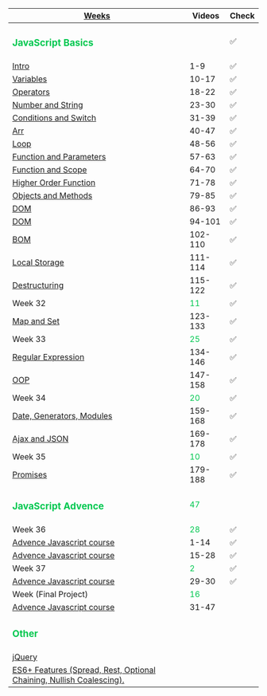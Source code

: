 
| [Weeks](https://elzero.org/study/javascript-bootcamp-2021-study-plan/)                                                | Videos                                        | Check |
| --------------------------------------------------------------------------------------------------------------------- | --------------------------------------------- | ----- |
| <h3 style="color: rgb(0,200, 80); font-weight: bolder">JavaScript Basics</h3>                                         |                                               | ✅     |
| [Intro](https://youtube.com/playlist?list=PLDoPjvoNmBAx3kiplQR_oeDqLDBUDYwVv&si=Smy89rT0btvXe-bJ)                     | 1-9                                           | ✅     |
| [Variables](https://youtube.com/playlist?list=PLDoPjvoNmBAx3kiplQR_oeDqLDBUDYwVv&si=Smy89rT0btvXe-bJ)                 | 10-17                                         | ✅     |
| [Operators](https://youtube.com/playlist?list=PLDoPjvoNmBAx3kiplQR_oeDqLDBUDYwVv&si=Smy89rT0btvXe-bJ)                 | 18-22                                         | ✅     |
| [Number and String](https://youtube.com/playlist?list=PLDoPjvoNmBAx3kiplQR_oeDqLDBUDYwVv&si=Smy89rT0btvXe-bJ)         | 23-30                                         | ✅     |
| [Conditions and Switch](https://youtube.com/playlist?list=PLDoPjvoNmBAx3kiplQR_oeDqLDBUDYwVv&si=Smy89rT0btvXe-bJ)     | 31-39                                         | ✅     |
| [Arr](https://youtube.com/playlist?list=PLDoPjvoNmBAx3kiplQR_oeDqLDBUDYwVv&si=Smy89rT0btvXe-bJ)                       | 40-47                                         | ✅     |
| [Loop](https://youtube.com/playlist?list=PLDoPjvoNmBAx3kiplQR_oeDqLDBUDYwVv&si=Smy89rT0btvXe-bJ)                      | 48-56                                         | ✅     |
| [Function and Parameters](https://youtube.com/playlist?list=PLDoPjvoNmBAx3kiplQR_oeDqLDBUDYwVv&si=Smy89rT0btvXe-bJ)   | 57-63                                         | ✅     |
| [Function and Scope](https://youtube.com/playlist?list=PLDoPjvoNmBAx3kiplQR_oeDqLDBUDYwVv&si=Smy89rT0btvXe-bJ)        | 64-70                                         | ✅     |
| [Higher Order Function](https://youtube.com/playlist?list=PLDoPjvoNmBAx3kiplQR_oeDqLDBUDYwVv&si=Smy89rT0btvXe-bJ)     | 71-78                                         | ✅     |
| [Objects and Methods](https://youtube.com/playlist?list=PLDoPjvoNmBAx3kiplQR_oeDqLDBUDYwVv&si=Smy89rT0btvXe-bJ)       | 79-85                                         | ✅     |
| [DOM](https://youtube.com/playlist?list=PLDoPjvoNmBAx3kiplQR_oeDqLDBUDYwVv&si=Smy89rT0btvXe-bJ)                       | 86-93                                         | ✅     |
| [DOM](https://youtube.com/playlist?list=PLDoPjvoNmBAx3kiplQR_oeDqLDBUDYwVv&si=Smy89rT0btvXe-bJ)                       | 94-101                                        | ✅     |
| [BOM](https://youtube.com/playlist?list=PLDoPjvoNmBAx3kiplQR_oeDqLDBUDYwVv&si=Smy89rT0btvXe-bJ)                       | 102-110                                       | ✅     |
| [Local Storage](https://youtube.com/playlist?list=PLDoPjvoNmBAx3kiplQR_oeDqLDBUDYwVv&si=Smy89rT0btvXe-bJ)             | 111-114                                       | ✅     |
| [Destructuring](https://youtube.com/playlist?list=PLDoPjvoNmBAx3kiplQR_oeDqLDBUDYwVv&si=Smy89rT0btvXe-bJ)             | 115-122                                       | ✅     |
| Week 32                                                                                                               | <span style="color: rgb(0,200, 80)">11</span> | ✅     |
| [Map and Set](https://youtube.com/playlist?list=PLDoPjvoNmBAx3kiplQR_oeDqLDBUDYwVv&si=Smy89rT0btvXe-bJ)               | 123-133                                       | ✅     |
| Week 33                                                                                                               | <span style="color: rgb(0,200, 80)">25</span> | ✅     |
| [Regular Expression](https://youtube.com/playlist?list=PLDoPjvoNmBAx3kiplQR_oeDqLDBUDYwVv&si=Smy89rT0btvXe-bJ)        | 134-146                                       | ✅     |
| [OOP](https://youtube.com/playlist?list=PLDoPjvoNmBAx3kiplQR_oeDqLDBUDYwVv&si=Smy89rT0btvXe-bJ)                       | 147-158                                       | ✅     |
| Week 34                                                                                                               | <span style="color: rgb(0,200, 80)">20</span> | ✅     |
| [Date, Generators, Modules](https://youtube.com/playlist?list=PLDoPjvoNmBAx3kiplQR_oeDqLDBUDYwVv&si=Smy89rT0btvXe-bJ) | 159-168                                       | ✅     |
| [Ajax and JSON](https://youtube.com/playlist?list=PLDoPjvoNmBAx3kiplQR_oeDqLDBUDYwVv&si=Smy89rT0btvXe-bJ)             | 169-178                                       | ✅     |
| Week 35                                                                                                               | <span style="color: rgb(0,200, 80)">10</span> | ✅     |
| [Promises](https://youtube.com/playlist?list=PLDoPjvoNmBAx3kiplQR_oeDqLDBUDYwVv&si=Smy89rT0btvXe-bJ)                  | 179-188                                       | ✅     |
| <h3 style="color: rgb(0,200, 80); font-weight: bolder">JavaScript Advence</h3>                                        | <span style="color: rgb(0,200, 80)">47</span> |       |
| Week 36                                                                                                               | <span style="color: rgb(0,200, 80)">28</span> | ✅     |
| [Advence Javascript course](https://youtube.com/playlist?list=PLYyqC4bNbCIdvviLNbvYKfvHqszFPnUkj&si=thcPpKS2VTFpn6W7) | 1-14                                          | ✅     |
| [Advence Javascript course](https://youtube.com/playlist?list=PLYyqC4bNbCIdvviLNbvYKfvHqszFPnUkj&si=thcPpKS2VTFpn6W7) | 15-28                                         | ✅     |
| Week 37                                                                                                               | <span style="color: rgb(0,200, 80)">2</span>  | ✅     |
| [Advence Javascript course](https://youtube.com/playlist?list=PLYyqC4bNbCIdvviLNbvYKfvHqszFPnUkj&si=thcPpKS2VTFpn6W7) | 29-30                                         | ✅     |
| Week (Final Project)                                                                                                  | <span style="color: rgb(0,200, 80)">16</span> |       |
| [Advence Javascript course](https://youtube.com/playlist?list=PLYyqC4bNbCIdvviLNbvYKfvHqszFPnUkj&si=thcPpKS2VTFpn6W7) | 31-47                                         |       |
| <h3 style="color: rgb(0,200, 80); font-weight: bolder">Other</h3>                                                     |                                               |       |
| [jQuery]()                                                                                                            |                                               |       |
| [ES6+ Features (Spread, Rest, Optional Chaining, Nullish Coalescing).]()                                              |                                               |       |


